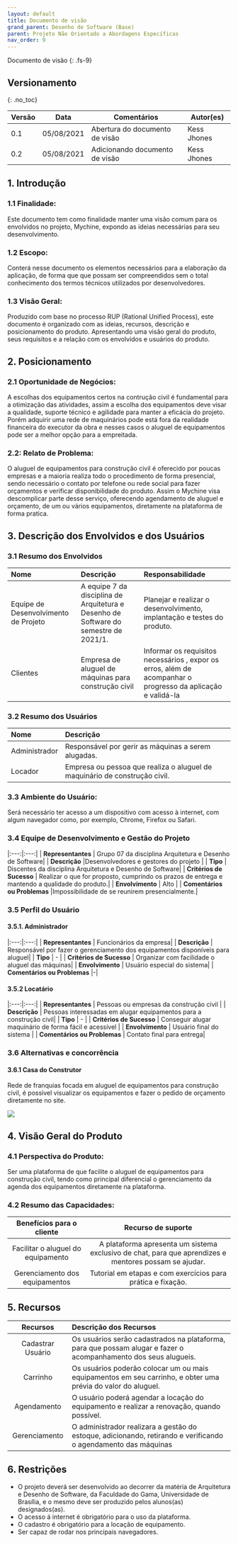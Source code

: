```yaml
---
layout: default
title: Documento de visão
grand_parent: Desenho de Software (Base)
parent: Projeto Não Orientado a Abordagens Específicas
nav_order: 9
---
```


Documento de visão
{: .fs-9}

## Versionamento

{: .no_toc}

| Versão | Data       | Comentários                   | Autor(es)                                      |
| ------ | ---------- | ----------------------------- | ---------------------------------------------- |
| 0.1    | 05/08/2021 | Abertura do documento de visão | Kess Jhones|
| 0.2    | 05/08/2021 | Adicionando documento de visão | Kess Jhones|

## 1. Introdução

### 1.1 Finalidade: 

Este documento tem como finalidade manter uma visão comum para os envolvidos no projeto, Mychine, expondo as ideias necessárias para seu desenvolvimento.

### 1.2 Escopo:

Conterá nesse documento os elementos necessários para a elaboração da aplicação, de forma que que possam ser compreendidos sem o total conhecimento dos termos técnicos utilizados por desenvolvedores.

### 1.3 Visão Geral:

Produzido com base no processo RUP (Rational Unified Process), este documento é organizado com as ideias, recursos, descrição e posicionamento do produto. Apresentando uma visão geral do produto, seus requisitos e a relação com os envolvidos e usuários do produto.

## 2. Posicionamento

### 2.1 Oportunidade de Negócios:
A escolhas dos equipamentos certos na contrução civil é fundamental para a otimização das atividades, assim a escolha dos equipamentos deve visar a qualidade, suporte técnico e agilidade para manter a eficácia do projeto. Porém adquirir uma rede de maquinários pode está fora da realidade financeira do executor da obra e nesses casos o aluguel de equipamentos pode ser a melhor opção para a empreitada. 


### 2.2: Relato de Problema:
O aluguel de equipamentos para construção civil é oferecido por poucas empresas e a maioria realiza todo o procedimento de forma presencial, sendo necessário o contato por telefone ou rede social para fazer orçamentos e verificar disponibilidade do produto. Assim o Mychine visa descomplicar parte desse serviço, oferecendo agendamento de aluguel e orçamento, de um ou vários equipamentos, diretamente na plataforma de forma pratica.



## 3. Descrição dos Envolvidos e dos Usuários

### 3.1 Resumo  dos Envolvidos

Nome | Descrição | Responsabilidade
|:---|:---|:---|
Equipe de Desenvolvimento de Projeto | A equipe 7 da disciplina de Arquitetura e Desenho de Software do semestre de 2021/1. | Planejar e realizar o desenvolvimento, implantação e testes do produto.
Clientes | Empresa de aluguel de máquinas para construção civil | Informar os requisitos necessários , expor os erros, além de acompanhar o progresso da aplicação e validá-la

### 3.2 Resumo dos Usuários

|Nome| Descrição|
|:---|:---|
|Administrador| Responsável por gerir as máquinas a serem alugadas. |
|Locador| Empresa ou pessoa que realiza o aluguel de maquinário de construção civil.|

### 3.3 Ambiente do Usuário:
Será necessário ter acesso a um dispositivo com acesso à internet, com algum navegador como, por exemplo, Chrome, Firefox ou Safari.

### 3.4 Equipe de Desenvolvimento e Gestão do Projeto

|:---:|:---:|
| **Representantes** | Grupo 07 da disciplina Arquitetura e Desenho de Software|
| **Descrição** |Desenvolvedores e gestores do projeto |
| **Tipo** | Discentes da disciplina Arquitetura e Desenho de Software|
| **Critérios de Sucesso** | Realizar o que for proposto, cumprindo os prazos de entrega e mantendo a qualidade do produto.|
| **Envolvimento** | Alto |
| **Comentários ou Problemas** |Impossibilidade de se reunirem presencialmente.|

### 3.5 Perfil do Usuário

#### 3.5.1. Administrador

|:---:|:---:|
| **Representantes** | Funcionários da empresa|
| **Descrição** | Responsável por fazer o gerenciamento dos equipamentos disponíveis para aluguel|
| **Tipo** | - |
| **Critérios de Sucesso** | Organizar com facilidade o aluguel das máquinas|
| **Envolvimento** | Usuário especial do sistema|
| **Comentários ou Problemas** |-|

#### 3.5.2 Locatário

|:---:|:---:|
| **Representantes** | Pessoas ou empresas da construção civil |
| **Descrição** | Pessoas interessadas em alugar equipamentos para a construção civil|
| **Tipo** | - |
| **Critérios de Sucesso** | Conseguir alugar maquinário de forma fácil e acessível |
| **Envolvimento** | Usuário final do sistema |
| **Comentários ou Problemas** | Contato final para entrega|

### 3.6 Alternativas e concorrência

#### 3.6.1 Casa do Construtor

Rede de franquias focada em aluguel de equipamentos para construção civil, é possível visualizar os equipamentos e fazer o pedido de orçamento diretamente no site.

<a href="{{ site.baseurl }}/assets/images/casa-do-construtor.png" data-toggle="lightbox">
  <img src="{{ site.baseurl }}/assets/images/casa-do-construtor.png" class="img-fluid" />
</a>

## 4. Visão Geral do Produto

### 4.1 Perspectiva do Produto:
Ser uma plataforma de que facilite o aluguel de equipamentos para construção civil, tendo como principal diferencial o gerenciamento da agenda dos equipamentos diretamente na plataforma.

### 4.2 Resumo das Capacidades:

Benefícios para o cliente   | Recurso de suporte
:---: | :---:
Facilitar o aluguel do equipamento | A plataforma apresenta um  sistema exclusivo de chat, para que aprendizes e mentores possam se ajudar.
Gerenciamento dos equipamentos | Tutorial em etapas e com exercícios para prática e fixação.

## 5. Recursos

**Recursos** | **Descrição dos Recursos**
:---: | :---|
Cadastrar Usuário | Os usuários serão cadastrados na plataforma, para que possam alugar e fazer o acompanhamento dos seus alugueis.|
Carrinho | Os usuários poderão colocar um ou mais equipamentos em seu carrinho, e obter uma prévia do valor do aluguel.|
Agendamento | O usuário poderá agendar a locação do equipamento e realizar a renovação, quando possível.|
Gerenciamento | O administrador realizara a gestão do estoque, adicionando, retirando e verificando o agendamento das máquinas|


## 6. Restrições
- O projeto deverá ser desenvolvido ao decorrer da matéria de Arquitetura e Desenho de Software, da Faculdade do Gama, Universidade de Brasília, e o mesmo deve ser produzido pelos alunos(as) designados(as).
- O acesso á internet é obrigatório para o uso da plataforma.
- O cadastro é obrigatório para a locação de equipamento.
- Ser capaz de rodar nos principais navegadores.